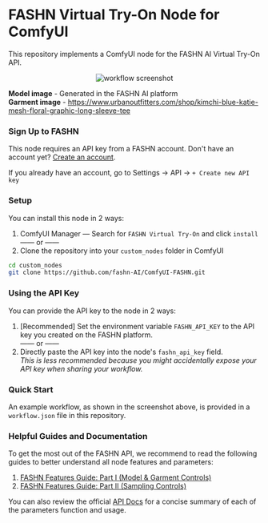 # FASHN Virtual Try-On Node for ComfyUI

This repository implements a ComfyUI node for the FASHN AI Virtual Try-On API. 

<p align="center">
    <img src="screenshot.png" alt="workflow screenshot">
</p>

**Model image** - Generated in the FASHN AI platform <br> **Garment image** - https://www.urbanoutfitters.com/shop/kimchi-blue-katie-mesh-floral-graphic-long-sleeve-tee

### Sign Up to FASHN
This node requires an API key from a FASHN account.
Don't have an account yet? [Create an account](https://app.fashn.ai/).

If you already have an account, go to Settings → API → `+ Create new API key`

### Setup

You can install this node in 2 ways:
1. ComfyUI Manager — Search for `FASHN Virtual Try-On` and click `install` <br> —— or ——
2. Clone the repository into your `custom_nodes` folder in ComfyUI
```bash
cd custom_nodes
git clone https://github.com/fashn-AI/ComfyUI-FASHN.git
```

### Using the API Key

You can provide the API key to the node in 2 ways:

1. [Recommended] Set the environment variable `FASHN_API_KEY` to the API key you created on the FASHN platform. <br> —— or ——
2. Directly paste the API key into the node's `fashn_api_key` field. <br> *This is less recommended because you might accidentally expose your API key when sharing your workflow.*

### Quick Start

An example workflow, as shown in the screenshot above, is provided in a `workflow.json` file in this repository.

### Helpful Guides and Documentation

To get the most out of the FASHN API, we recommend to read the following guides to better understand all node features and parameters:
1. [FASHN Features Guide: Part I (Model & Garment Controls)](https://fashn.ai/blog/getting-the-best-virtual-try-on-results-part-i)
2. [FASHN Features Guide: Part II (Sampling Controls)](https://fashn.ai/blog/getting-the-best-virtual-try-on-results-part-ii)

You can also review the official [API Docs](https://docs.fashn.ai/) for a concise summary of each of the parameters function and usage.


